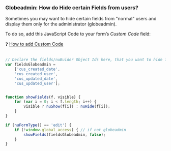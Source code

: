 ### Globeadmin: How do Hide certain Fields from users?

Sometimes you may want to hide certain fields from "normal" users and display them only for the administrator (globeadmin).

To do so, add this JavaScript Code to your form’s *Custom Code* field:

❓ [How to add Custom Code](/common/form_add_custom_code_javascript.gif)

```javascript

// Declare the fields/nuBuider Object Ids here, that you want to hide from users
var fieldsGlobeadmin = 
	['cus_created_date', 
	'cus_created_user', 
	'cus_updated_date',
	'cus_updated_user'];


function showFields(f, visible) {
    for (var i = 0; i < f.length; i++) {
        visible ? nuShow(f[i]) : nuHide(f[i]);
    }
}

if (nuFormType() == 'edit') {
    if (!window.global_access) { // if not globeadmin
        showFields(fieldsGlobeadmin, false);
    }
}
```

